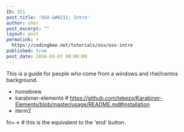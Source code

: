 ```yaml
---
ID: 551
post_title: 'OSX &#8211; Intro'
author: sher
post_excerpt: ""
layout: post
permalink: >
  https://codingbee.net/tutorials/osx/osx-intro
published: true
post_date: 2016-03-07 00:00:00
---
```

This is a guide for people who come from a windows and rhel/centos background. 

- homebrew
- karabiner-elements    # https://github.com/tekezo/Karabiner-Elements/blob/master/usage/README.md#installation
- iterm2

fn+-> # this is the equivalent to the 'end' button.